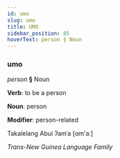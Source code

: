 ```yaml
---
id: umo
slug: umo
title: UMO
sidebar_position: 85
hoverText: person § Noun
---
```


### umo

*person* **§** Noun

**Verb**: to be a person

**Noun**: person

**Modifier**: person-related

Takalelang Abui  ʔamˈa [ɑm'aː]

*Trans-New Guinea Language Family*